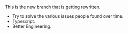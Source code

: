 This is the new branch that is getting rewritten.

 * Try to solve the various issues people found over time.
 * Typescript.
 * Better Engineering.

